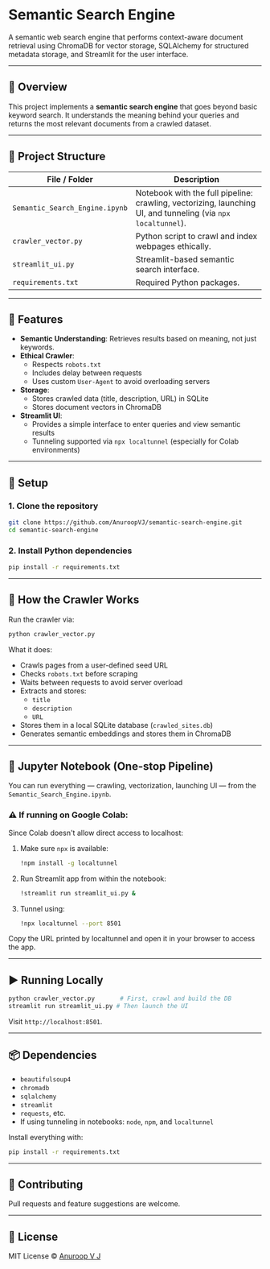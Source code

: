 # Semantic Search Engine

A semantic web search engine that performs context-aware document retrieval using ChromaDB for vector storage, SQLAlchemy for structured metadata storage, and Streamlit for the user interface.

---

## 🧠 Overview

This project implements a **semantic search engine** that goes beyond basic keyword search. It understands the meaning behind your queries and returns the most relevant documents from a crawled dataset.

---

## 📁 Project Structure

| File / Folder                  | Description                                                                                                  |
|--------------------------------|--------------------------------------------------------------------------------------------------------------|
| `Semantic_Search_Engine.ipynb` | Notebook with the full pipeline: crawling, vectorizing, launching UI, and tunneling (via `npx localtunnel`). |
| `crawler_vector.py`            | Python script to crawl and index webpages ethically.                                                         |
| `streamlit_ui.py`              | Streamlit-based semantic search interface.                                                                   |
| `requirements.txt`             | Required Python packages.                                                                                    |

---

## 🚀 Features

- **Semantic Understanding**: Retrieves results based on meaning, not just keywords.
- **Ethical Crawler**:
  - Respects `robots.txt`
  - Includes delay between requests
  - Uses custom `User-Agent` to avoid overloading servers
- **Storage**:
  - Stores crawled data (title, description, URL) in SQLite
  - Stores document vectors in ChromaDB
- **Streamlit UI**:
  - Provides a simple interface to enter queries and view semantic results
  - Tunneling supported via `npx localtunnel` (especially for Colab environments)

---

## 🔧 Setup

### 1. Clone the repository

```bash
git clone https://github.com/AnuroopVJ/semantic-search-engine.git
cd semantic-search-engine
```

### 2. Install Python dependencies

```bash
pip install -r requirements.txt
```

---

## 🧱 How the Crawler Works

Run the crawler via:

```bash
python crawler_vector.py
```

What it does:

- Crawls pages from a user-defined seed URL
- Checks `robots.txt` before scraping
- Waits between requests to avoid server overload
- Extracts and stores:
  - `title`
  - `description`
  - `URL`  
- Stores them in a local SQLite database (`crawled_sites.db`)
- Generates semantic embeddings and stores them in ChromaDB

---

## 📓 Jupyter Notebook (One-stop Pipeline)

You can run everything — crawling, vectorization, launching UI — from the `Semantic_Search_Engine.ipynb`.

### ⚠️ If running on Google Colab:

Since Colab doesn't allow direct access to localhost:

1. Make sure `npx` is available:
   ```bash
   !npm install -g localtunnel
   ```

2. Run Streamlit app from within the notebook:
   ```bash
   !streamlit run streamlit_ui.py &
   ```

3. Tunnel using:
   ```bash
   !npx localtunnel --port 8501
   ```

Copy the URL printed by localtunnel and open it in your browser to access the app.

---

## ▶️ Running Locally

```bash
python crawler_vector.py       # First, crawl and build the DB
streamlit run streamlit_ui.py # Then launch the UI
```

Visit `http://localhost:8501`.

---

## 📦 Dependencies

- `beautifulsoup4`
- `chromadb`
- `sqlalchemy`
- `streamlit`
- `requests`, etc.
- If using tunneling in notebooks: `node`, `npm`, and `localtunnel`

Install everything with:

```bash
pip install -r requirements.txt
```

---

## 🙌 Contributing

Pull requests and feature suggestions are welcome.

---

## 📄 License

MIT License © [Anuroop V J](https://github.com/AnuroopVJ)
